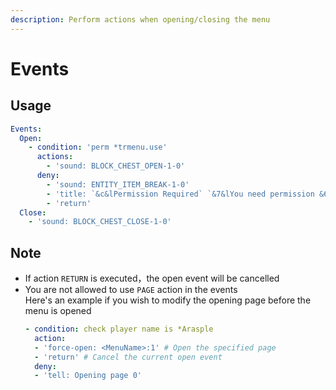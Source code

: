 ```yaml
---
description: Perform actions when opening/closing the menu
---
```


# Events

## Usage

```yaml
Events:
  Open:
    - condition: 'perm *trmenu.use'
      actions:
        - 'sound: BLOCK_CHEST_OPEN-1-0'
      deny:
        - 'sound: ENTITY_ITEM_BREAK-1-0'
        - 'title: `&c&lPermission Required` `&7&lYou need permission &6&ltrmenu.use &7&lto open this menu` 15 20 15'
        - 'return'
  Close:
    - 'sound: BLOCK_CHEST_CLOSE-1-0'
```

## Note

* If action `RETURN` is executed，the open event will be cancelled
* You are not allowed to use `PAGE` action in the events  
  Here's an example if you wish to modify the opening page before the menu is opened
   ```YAML
   - condition: check player name is *Arasple
     action:
     - 'force-open: <MenuName>:1' # Open the specified page
     - 'return' # Cancel the current open event
     deny:
     - 'tell: Opening page 0'
   ```

